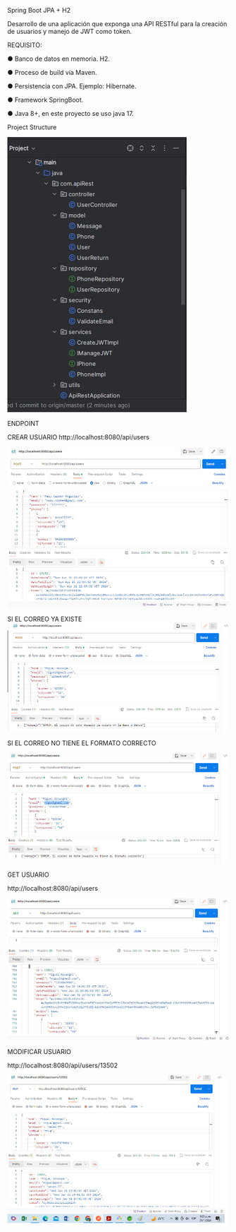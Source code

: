 Spring Boot JPA + H2

Desarrollo de una aplicación que exponga una API RESTful para la creación de usuarios y manejo de JWT como token.

REQUISITO:

● Banco de datos en memoria. H2.

● Proceso de build vía Maven.

● Persistencia con JPA. Ejemplo: Hibernate.

● Framework SpringBoot.

● Java 8+, en este proyecto se uso java 17.

Project Structure

![image](https://github.com/fhernandez204/apiRest/blob/master/project%20structure.png)

ENDPOINT

CREAR USUARIO
 http://localhost:8080/api/users

 
![image](https://github.com/fhernandez204/apiRest/blob/master/createUser.png)

SI EL CORREO YA EXISTE
![image](https://github.com/fhernandez204/francisco/blob/master/createUser2.png)

SI EL CORREO NO TIENE EL FORMATO CORRECTO

![image](https://github.com/fhernandez204/francisco/blob/master/createUser3.png)


GET USUARIO

 http://localhost:8080/api/users

 ![image](https://github.com/fhernandez204/francisco/blob/master/getUsers.png)


 MODIFICAR USUARIO

 http://localhost:8080/api/users/13502

 ![image](https://github.com/fhernandez204/francisco/blob/master/putUser.png)
